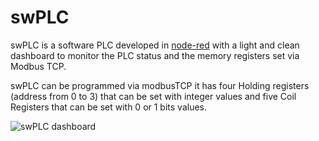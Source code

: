 # swPLC
swPLC is a software PLC developed in [node-red](https://nodered.org/) with a light and clean dashboard to monitor the PLC status and the memory registers set via Modbus TCP.

swPLC can be programmed via modbusTCP it has four Holding registers (address from 0 to 3) that can be set with integer values and five Coil Registers that can be set with 0 or 1 bits values.

![swPLC dashboard](https://github.com/br1pro/swPLC/blob/main/Pictures/swPLC_dashboard.png)
